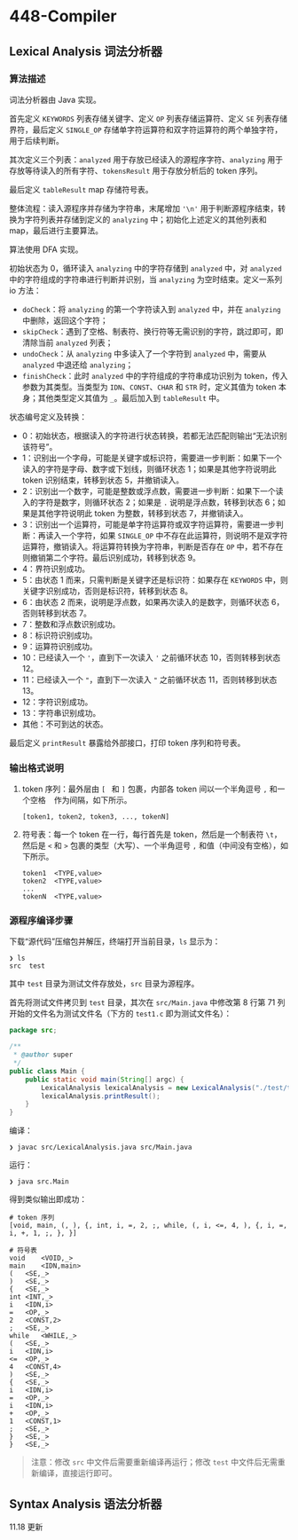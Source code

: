 # 448-Compiler

## Lexical Analysis 词法分析器

### 算法描述

词法分析器由 Java 实现。

首先定义 `KEYWORDS` 列表存储关键字、定义 `OP` 列表存储运算符、定义 `SE` 列表存储界符，最后定义 `SINGLE_OP` 存储单字符运算符和双字符运算符的两个单独字符，用于后续判断。

其次定义三个列表：`analyzed` 用于存放已经读入的源程序字符、`analyzing` 用于存放等待读入的所有字符、`tokensResult` 用于存放分析后的 token 序列。

最后定义 `tableResult` map 存储符号表。

整体流程：读入源程序并存储为字符串，末尾增加 `'\n'` 用于判断源程序结束，转换为字符列表并存储到定义的 `analyzing` 中；初始化上述定义的其他列表和 map，最后进行主要算法。

算法使用 DFA 实现。

初始状态为 0，循环读入 `analyzing` 中的字符存储到 `analyzed` 中，对 `analyzed` 中的字符组成的字符串进行判断并识别，当 `analyzing` 为空时结束。定义一系列 io 方法：

- `doCheck`：将 `analyzing` 的第一个字符读入到 `analyzed` 中，并在 `analyzing` 中删除，返回这个字符；
- `skipCheck`：遇到了空格、制表符、换行符等无需识别的字符，跳过即可，即清除当前 `analyzed` 列表；
- `undoCheck`：从 `analyzing` 中多读入了一个字符到 `analyzed` 中，需要从 `analyzed` 中退还给 `analyzing`；
- `finishCheck`：此时 `analyzed` 中的字符组成的字符串成功识别为 token，传入参数为其类型。当类型为 `IDN`、`CONST`、`CHAR` 和 `STR` 时，定义其值为 token 本身；其他类型定义其值为 `_`。最后加入到 `tableResult` 中。

状态编号定义及转换：

- 0：初始状态，根据读入的字符进行状态转换，若都无法匹配则输出“无法识别该符号”。
- 1：识别出一个字母，可能是关键字或标识符，需要进一步判断：如果下一个读入的字符是字母、数字或下划线，则循环状态 1；如果是其他字符说明此 token 识别结束，转移到状态 5，并撤销读入。
- 2：识别出一个数字，可能是整数或浮点数，需要进一步判断：如果下一个读入的字符是数字，则循环状态 2；如果是 `.` 说明是浮点数，转移到状态 6；如果是其他字符说明此 token 为整数，转移到状态 7，并撤销读入。
- 3：识别出一个运算符，可能是单字符运算符或双字符运算符，需要进一步判断：再读入一个字符，如果 `SINGLE_OP` 中不存在此运算符，则说明不是双字符运算符，撤销读入。将运算符转换为字符串，判断是否存在 `OP` 中，若不存在则撤销第二个字符。最后识别成功，转移到状态 9。
- 4：界符识别成功。
- 5：由状态 1 而来，只需判断是关键字还是标识符：如果存在 `KEYWORDS` 中，则关键字识别成功，否则是标识符，转移到状态 8。
- 6：由状态 2 而来，说明是浮点数，如果再次读入的是数字，则循环状态 6，否则转移到状态 7。
- 7：整数和浮点数识别成功。
- 8：标识符识别成功。
- 9：运算符识别成功。
- 10：已经读入一个 `'`，直到下一次读入 `'` 之前循环状态 10，否则转移到状态 12。
- 11：已经读入一个 `"`，直到下一次读入 `"` 之前循环状态 11，否则转移到状态 13。
- 12：字符识别成功。
- 13：字符串识别成功。
- 其他：不可到达的状态。

最后定义 `printResult` 暴露给外部接口，打印 token 序列和符号表。

### 输出格式说明

1. token 序列：最外层由 `[ ` 和  `]` 包裹，内部各 token 间以一个半角逗号 `,` 和一个空格 ` ` 作为间隔，如下所示。

	```shell
	[token1, token2, token3, ..., tokenN]
	```

2. 符号表：每一个 token 在一行，每行首先是 token，然后是一个制表符 `\t`，然后是 `<` 和 `>` 包裹的类型（大写）、一个半角逗号 `,` 和值（中间没有空格），如下所示。

	```shell
	token1	<TYPE,value>
	token2	<TYPE,value>
	...
	tokenN	<TYPE,value>
	```

### 源程序编译步骤

下载“源代码”压缩包并解压，终端打开当前目录，`ls` 显示为：

```shell
❯ ls
src  test
```

其中 `test` 目录为测试文件存放处，`src` 目录为源程序。

首先将测试文件拷贝到 `test` 目录，其次在 `src/Main.java` 中修改第 8 行第 71 列开始的文件名为测试文件名（下方的 `test1.c` 即为测试文件名）：

```java
package src;

/**
 * @author super
 */
public class Main {
    public static void main(String[] argc) {
        LexicalAnalysis lexicalAnalysis = new LexicalAnalysis("./test/test1.c");
        lexicalAnalysis.printResult();
    }
}
```

编译：

```shell
❯ javac src/LexicalAnalysis.java src/Main.java
```

运行：

```shell
❯ java src.Main
```

得到类似输出即成功：

```shell
# token 序列
[void, main, (, ), {, int, i, =, 2, ;, while, (, i, <=, 4, ), {, i, =, i, +, 1, ;, }, }]

# 符号表
void	<VOID,_>
main	<IDN,main>
(	<SE,_>
)	<SE,_>
{	<SE,_>
int	<INT,_>
i	<IDN,i>
=	<OP,_>
2	<CONST,2>
;	<SE,_>
while	<WHILE,_>
(	<SE,_>
i	<IDN,i>
<=	<OP,_>
4	<CONST,4>
)	<SE,_>
{	<SE,_>
i	<IDN,i>
=	<OP,_>
i	<IDN,i>
+	<OP,_>
1	<CONST,1>
;	<SE,_>
}	<SE,_>
}	<SE,_>
```

> 注意：修改 `src` 中文件后需要重新编译再运行；修改 `test` 中文件后无需重新编译，直接运行即可。

## Syntax Analysis 语法分析器

11.18 更新